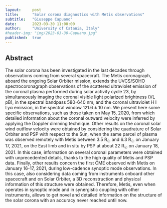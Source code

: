 ```yaml
---
layout:     post
title:      "Solar corona diagnostics with Metis observations"
subtitle:   "Giuseppe Capuano"
date:       2023-03-30 11:00:00
author:     "University of Catania, Italy"
#header-img: "img/2023-03-30-Capuano.jpg"
published:  true
---
```


## Abstract
The solar corona has been investigated in the last decades through observations coming from several spacecraft. The Metis coronagraph, aboard the ongoing Solar Orbiter mission, extends the UVCS/SOHO spectrocoronagraph observations of the scattered ultraviolet emission of the coronal plasma performed during solar activity cycle 23, by simultaneously imaging the coronal visible light polarized brightness (VL pB), in the spectral bandpass 580-640 nm, and the coronal ultraviolet H I Lyα emission, in the spectral window 121.6 &plusmn; 10 nm. We present here some specific observations, such as those taken on May 15, 2020, from which detailed information about the coronal outward velocity were inferred by applying the Doppler dimming technique. Other results on the coronal solar wind outflow velocity were obtained by considering the quadrature of Solar Orbiter and PSP with respect to the Sun, when the same parcel of plasma was observed remotely with Metis between 3.5 R<sub>&#9737;</sub> and 6.3 R<sub>&#9737;</sub> on January 17, 2021, on the East limb and in situ by PSP at about 22 R<sub>&#9737;</sub> on January 18, 2021. In this case, information on several coronal parameters were obtained with unprecedented details, thanks to the high quality of Metis and PSP data. Finally, other results concern the first CME observed with Metis on January 16-17, 2021, during low-cadence synoptic mode observations. In this case, also considering data coming from instruments onboard other spacecraft and on Solar Orbiter, a 3D reconstruction and physical information of this structure were obtained. Therefore, Metis, even when operates in synoptic mode and in synergistic coupling with other instruments, allows to get novel and detailed information on the structure of the solar corona with an accuracy never reached until now.
